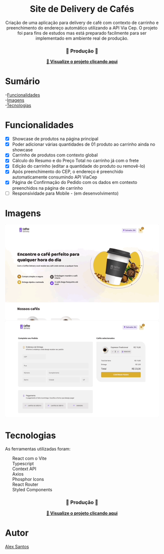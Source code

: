 <h1 align="center">Site de Delivery de Cafés</h1>

<p align="center">Criação de uma aplicação para delivery de café com contexto de carrinho e preenchimento do endereço automático utilizando a API Via Cep. O projeto foi para fins de estudos mas está preparado facilmente para ser implementado em ambiente real de produção.</p>

<div align="center">
  <h3> 🚧 Produção 🚀 </h3>
  <strong><a href="https://coffee-delivery-ashen.vercel.app/" target="_blank">🔗 Visualize o projeto clicando aqui</a></strong>
</div>

# Sumário
-[Funcionalidades](#funcionalidades) <br/>
-[Imagens](#imagens)<br/>
-[Tecnologias](#tecnologias)<br/>

<a id="funcionalidades"></a>
# Funcionalidades
- [x] Showcase de produtos na página principal
- [x] Poder adicionar várias quantidades de 01 produto ao carrinho ainda no showcase
- [x] Carrinho de produtos com contexto global
- [x] Cálculo do Resumo e do Preço Total no carrinho já com o frete
- [X] Edição do carrinho (editar a quantidade do produto ou removê-lo)
- [X] Após preenchimento do CEP, o endereço é preenchido automaticamente consumindo API ViaCep
- [X] Página de Confirmação do Pedido com os dados em contexto preenchidos na página de carrinho
- [ ] Responsividade para Mobile - (em desenvolvimento)

<a id="imagens"></a>
# Imagens
<div id="images" align="center">
<img alt="Login Industria" title="Alex - Coffee Delivery" src="./coffee-delivery-presentation.gif" width="640px" />
<img alt="Login Industria" title="Alex - Coffee Delivery" src="./coffee-delivery-cart.gif" width="640px" />
</div>

<a id="tecnologias"></a>
# Tecnologias
As ferramentas utilizadas foram:
<ul style="list-style: none">
  <li>React com o Vite</li>
  <li>Typescript</li>
  <li>Context API</li>
  <li>Axios</li>
  <li>Phosphor Icons</li>
  <li>React Router</li>
  <li>Styled Components</li>
</ul>

<div align="center">
  <h3> 🚧 Produção 🚀 </h3>
  <strong><a href="https://coffee-delivery-ashen.vercel.app/" target="_blank">🔗 Visualize o projeto clicando aqui</a></strong>
</div>

<a id="autor"></a>
# Autor
<div style="display: flex; flex-direction: column; justify-content: center">
<a href="https://github.com/devalexsantos">Alex Santos</a>
</div>
